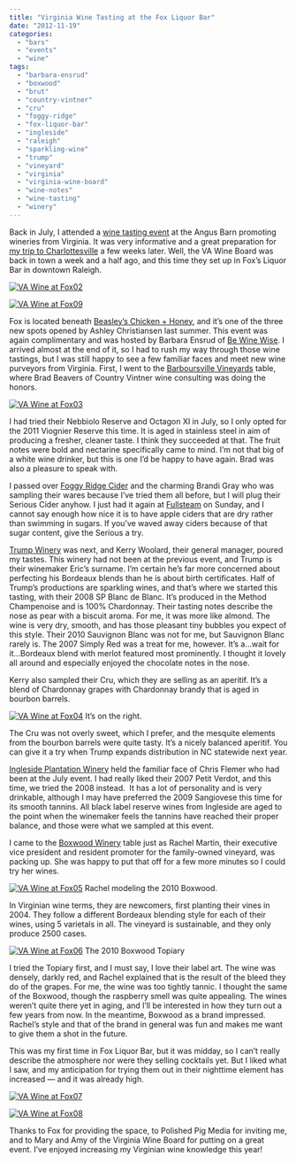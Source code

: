 ```yaml
---
title: "Virginia Wine Tasting at the Fox Liquor Bar"
date: "2012-11-19"
categories:
  - "bars"
  - "events"
  - "wine"
tags:
  - "barbara-ensrud"
  - "boxwood"
  - "brut"
  - "country-vintner"
  - "cru"
  - "foggy-ridge"
  - "fox-liquor-bar"
  - "ingleside"
  - "raleigh"
  - "sparkling-wine"
  - "trump"
  - "vineyard"
  - "virginia"
  - "virginia-wine-board"
  - "wine-notes"
  - "wine-tasting"
  - "winery"
---
```


Back in July, I attended a [wine tasting event](http://www.thegourmez.com/2012/07/virginia-wine-tasting-at-the-angus-barn/) at the Angus Barn promoting wineries from Virginia. It was very informative and a great preparation for [my trip to Charlottesville](http://www.thegourmez.com/2012/07/charlottesville-blogging-downtown-food-and-the-downtown-mall/) a few weeks later. Well, the VA Wine Board was back in town a week and a half ago, and this time they set up in Fox’s Liquor Bar in downtown Raleigh.

[![](http://s3.amazonaws.com/thegourmez-wpmedia/2012/11/VA-Wine-at-Fox021.jpg "VA Wine at Fox02")](http://s3.amazonaws.com/thegourmez-wpmedia/2012/11/VA-Wine-at-Fox021.jpg)

[![](http://s3.amazonaws.com/thegourmez-wpmedia/2012/11/VA-Wine-at-Fox091.jpg "VA Wine at Fox09")](http://s3.amazonaws.com/thegourmez-wpmedia/2012/11/VA-Wine-at-Fox091.jpg)

Fox is located beneath [Beasley’s Chicken + Honey](http://www.thegourmez.com/2011/09/beasley%E2%80%99s-chicken-honey/), and it’s one of the three new spots opened by Ashley Christiansen last summer. This event was again complimentary and was hosted by Barbara Ensrud of [Be Wine Wise](http://www.bewinewise.com/). I arrived almost at the end of it, so I had to rush my way through those wine tastings, but I was still happy to see a few familiar faces and meet new wine purveyors from Virginia. First, I went to the [Barboursville Vineyards](http://www.barboursvillewine.net/winery/) table, where Brad Beavers of Country Vintner wine consulting was doing the honors.

[![](http://s3.amazonaws.com/thegourmez-wpmedia/2012/11/VA-Wine-at-Fox031.jpg "VA Wine at Fox03")](http://s3.amazonaws.com/thegourmez-wpmedia/2012/11/VA-Wine-at-Fox031.jpg)

I had tried their Nebbiolo Reserve and Octagon XI in July, so I only opted for the 2011 Viognier Reserve this time. It is aged in stainless steel in aim of producing a fresher, cleaner taste. I think they succeeded at that. The fruit notes were bold and nectarine specifically came to mind. I’m not that big of a white wine drinker, but this is one I’d be happy to have again. Brad was also a pleasure to speak with.

I passed over [Foggy Ridge Cider](http://www.foggyridgecider.com/) and the charming Brandi Gray who was sampling their wares because I’ve tried them all before, but I will plug their Serious Cider anyhow. I just had it again at [Fullsteam](http://fullsteam.ag/) on Sunday, and I cannot say enough how nice it is to have apple ciders that are dry rather than swimming in sugars. If you’ve waved away ciders because of that sugar content, give the Serious a try.

[Trump Winery](http://www.trumpwinery.com/) was next, and Kerry Woolard, their general manager, poured my tastes. This winery had not been at the previous event, and Trump is their winemaker Eric’s surname. I’m certain he’s far more concerned about perfecting his Bordeaux blends than he is about birth certificates. Half of Trump’s productions are sparkling wines, and that’s where we started this tasting, with their 2008 SP Blanc de Blanc. It’s produced in the Method Champenoise and is 100% Chardonnay. Their tasting notes describe the nose as pear with a biscuit aroma. For me, it was more like almond. The wine is very dry, smooth, and has those pleasant tiny bubbles you expect of this style. Their 2010 Sauvignon Blanc was not for me, but Sauvignon Blanc rarely is. The 2007 Simply Red was a treat for me, however. It’s a…wait for it…Bordeaux blend with merlot featured most prominently. I thought it lovely all around and especially enjoyed the chocolate notes in the nose.

Kerry also sampled their Cru, which they are selling as an aperitif. It’s a blend of Chardonnay grapes with Chardonnay brandy that is aged in bourbon barrels.




<div class="caption">

[![](http://s3.amazonaws.com/thegourmez-wpmedia/2012/11/VA-Wine-at-Fox041.jpg "VA Wine at Fox04")](http://s3.amazonaws.com/thegourmez-wpmedia/2012/11/VA-Wine-at-Fox041.jpg) It’s on the right.</div>


The Cru was not overly sweet, which I prefer, and the mesquite elements from the bourbon barrels were quite tasty. It’s a nicely balanced aperitif. You can give it a try when Trump expands distribution in NC statewide next year.

[Ingleside Plantation Winery](http://www.inglesidevineyards.com/) held the familiar face of Chris Flemer who had been at the July event. I had really liked their 2007 Petit Verdot, and this time, we tried the 2008 instead.  It has a lot of personality and is very drinkable, although I may have preferred the 2009 Sangiovese this time for its smooth tannins. All black label reserve wines from Ingleside are aged to the point when the winemaker feels the tannins have reached their proper balance, and those were what we sampled at this event.

I came to the [Boxwood Winery](http://www.boxwoodwinery.com/) table just as Rachel Martin, their executive vice president and resident promoter for the family-owned vineyard, was packing up. She was happy to put that off for a few more minutes so I could try her wines.




<div class="caption">

[![](http://s3.amazonaws.com/thegourmez-wpmedia/2012/11/VA-Wine-at-Fox051.jpg "VA Wine at Fox05")](http://s3.amazonaws.com/thegourmez-wpmedia/2012/11/VA-Wine-at-Fox051.jpg) Rachel modeling the 2010 Boxwood.</div>


In Virginian wine terms, they are newcomers, first planting their vines in 2004. They follow a different Bordeaux blending style for each of their wines, using 5 varietals in all. The vineyard is sustainable, and they only produce 2500 cases.




<div class="caption">

[![](http://s3.amazonaws.com/thegourmez-wpmedia/2012/11/VA-Wine-at-Fox061.jpg "VA Wine at Fox06")](http://s3.amazonaws.com/thegourmez-wpmedia/2012/11/VA-Wine-at-Fox061.jpg) The 2010 Boxwood Topiary</div>


I tried the Topiary first, and I must say, I love their label art. The wine was densely, darkly red, and Rachel explained that is the result of the bleed they do of the grapes. For me, the wine was too tightly tannic. I thought the same of the Boxwood, though the raspberry smell was quite appealing. The wines weren’t quite there yet in aging, and I’ll be interested in how they turn out a few years from now. In the meantime, Boxwood as a brand impressed. Rachel’s style and that of the brand in general was fun and makes me want to give them a shot in the future.

This was my first time in Fox Liquor Bar, but it was midday, so I can’t really describe the atmosphere nor were they selling cocktails yet. But I liked what I saw, and my anticipation for trying them out in their nighttime element has increased — and it was already high.

[![](http://s3.amazonaws.com/thegourmez-wpmedia/2012/11/VA-Wine-at-Fox071.jpg "VA Wine at Fox07")](http://s3.amazonaws.com/thegourmez-wpmedia/2012/11/VA-Wine-at-Fox071.jpg)

[![](http://s3.amazonaws.com/thegourmez-wpmedia/2012/11/VA-Wine-at-Fox081.jpg "VA Wine at Fox08")](http://s3.amazonaws.com/thegourmez-wpmedia/2012/11/VA-Wine-at-Fox081.jpg)

Thanks to Fox for providing the space, to Polished Pig Media for inviting me, and to Mary and Amy of the Virginia Wine Board for putting on a great event. I’ve enjoyed increasing my Virginian wine knowledge this year!
